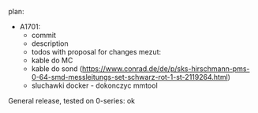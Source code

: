 plan:
- A1701:
	- commit
	- description
	- todos with proposal for changes
mezut:
	- kable do MC
	- kable do sond (https://www.conrad.de/de/p/sks-hirschmann-pms-0-64-smd-messleitungs-set-schwarz-rot-1-st-2119264.html)
	- sluchawki
docker - dokonczyc
mmtool


General release, tested on 0-series: ok